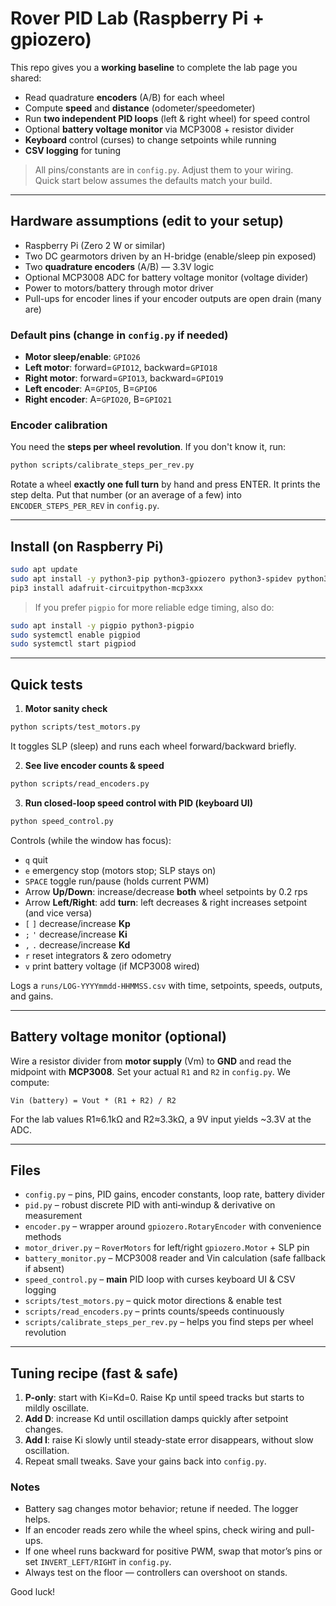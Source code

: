 # Rover PID Lab (Raspberry Pi + gpiozero)

This repo gives you a **working baseline** to complete the lab page you shared:
- Read quadrature **encoders** (A/B) for each wheel
- Compute **speed** and **distance** (odometer/speedometer)
- Run **two independent PID loops** (left & right wheel) for speed control
- Optional **battery voltage monitor** via MCP3008 + resistor divider
- **Keyboard** control (curses) to change setpoints while running
- **CSV logging** for tuning

> All pins/constants are in `config.py`. Adjust them to your wiring.  
> Quick start below assumes the defaults match your build.

---

## Hardware assumptions (edit to your setup)
- Raspberry Pi (Zero 2 W or similar)
- Two DC gearmotors driven by an H-bridge (enable/sleep pin exposed)
- Two **quadrature encoders** (A/B) — 3.3V logic
- Optional MCP3008 ADC for battery voltage monitor (voltage divider)
- Power to motors/battery through motor driver
- Pull-ups for encoder lines if your encoder outputs are open drain (many are)

### Default pins (change in `config.py` if needed)
- **Motor sleep/enable**: `GPIO26`
- **Left motor**: forward=`GPIO12`, backward=`GPIO18`
- **Right motor**: forward=`GPIO13`, backward=`GPIO19`
- **Left encoder**: A=`GPIO5`,  B=`GPIO6`
- **Right encoder**: A=`GPIO20`, B=`GPIO21`

### Encoder calibration
You need the **steps per wheel revolution**. If you don't know it, run:
```bash
python scripts/calibrate_steps_per_rev.py
```
Rotate a wheel **exactly one full turn** by hand and press ENTER. It prints the step delta.
Put that number (or an average of a few) into `ENCODER_STEPS_PER_REV` in `config.py`.

---

## Install (on Raspberry Pi)
```bash
sudo apt update
sudo apt install -y python3-pip python3-gpiozero python3-spidev python3-dev
pip3 install adafruit-circuitpython-mcp3xxx
```

> If you prefer `pigpio` for more reliable edge timing, also do:
```bash
sudo apt install -y pigpio python3-pigpio
sudo systemctl enable pigpiod
sudo systemctl start pigpiod
```

---

## Quick tests
1) **Motor sanity check**
```bash
python scripts/test_motors.py
```
It toggles SLP (sleep) and runs each wheel forward/backward briefly.

2) **See live encoder counts & speed**
```bash
python scripts/read_encoders.py
```

3) **Run closed-loop speed control with PID (keyboard UI)**
```bash
python speed_control.py
```
Controls (while the window has focus):
- `q` quit
- `e` emergency stop (motors stop; SLP stays on)
- `SPACE` toggle run/pause (holds current PWM)
- Arrow **Up/Down**: increase/decrease **both** wheel setpoints by 0.2 rps
- Arrow **Left/Right**: add **turn**: left decreases & right increases setpoint (and vice versa)
- `[` `]` decrease/increase **Kp**
- `;` `'` decrease/increase **Ki**
- `,` `.` decrease/increase **Kd**
- `r` reset integrators & zero odometry
- `v` print battery voltage (if MCP3008 wired)

Logs a `runs/LOG-YYYYmmdd-HHMMSS.csv` with time, setpoints, speeds, outputs, and gains.

---

## Battery voltage monitor (optional)
Wire a resistor divider from **motor supply** (Vm) to **GND** and read the midpoint with **MCP3008**.
Set your actual `R1` and `R2` in `config.py`. We compute:
```
Vin (battery) = Vout * (R1 + R2) / R2
```
For the lab values R1≈6.1kΩ and R2≈3.3kΩ, a 9V input yields ~3.3V at the ADC.

---

## Files
- `config.py` – pins, PID gains, encoder constants, loop rate, battery divider
- `pid.py` – robust discrete PID with anti‑windup & derivative on measurement
- `encoder.py` – wrapper around `gpiozero.RotaryEncoder` with convenience methods
- `motor_driver.py` – `RoverMotors` for left/right `gpiozero.Motor` + SLP pin
- `battery_monitor.py` – MCP3008 reader and Vin calculation (safe fallback if absent)
- `speed_control.py` – **main** PID loop with curses keyboard UI & CSV logging
- `scripts/test_motors.py` – quick motor directions & enable test
- `scripts/read_encoders.py` – prints counts/speeds continuously
- `scripts/calibrate_steps_per_rev.py` – helps you find steps per wheel revolution

---

## Tuning recipe (fast & safe)
1. **P-only**: start with Ki=Kd=0. Raise Kp until speed tracks but starts to mildly oscillate.
2. **Add D**: increase Kd until oscillation damps quickly after setpoint changes.
3. **Add I**: raise Ki slowly until steady-state error disappears, without slow oscillation.
4. Repeat small tweaks. Save your gains back into `config.py`.

### Notes
- Battery sag changes motor behavior; retune if needed. The logger helps.
- If an encoder reads zero while the wheel spins, check wiring and pull-ups.
- If one wheel runs backward for positive PWM, swap that motor’s pins or set `INVERT_LEFT/RIGHT` in `config.py`.
- Always test on the floor — controllers can overshoot on stands.

Good luck!